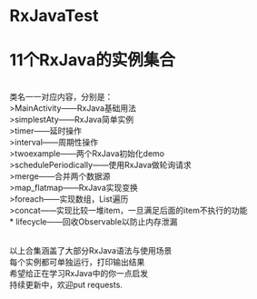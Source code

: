 # RxJavaTest
<h1>11个RxJava的实例集合</h1></br>
类名一一对应内容，分别是：</br>
>MainActivity——RxJava基础用法</br>
>simplestAty——RxJava简单实例</br>
>timer——延时操作</br>
>interval——周期性操作</br>
>twoexample——两个RxJava初始化demo</br>
>schedulePeriodically——使用RxJava做轮询请求</br>
>merge——合并两个数据源</br>
>map_flatmap——RxJava实现变换</br>
>foreach——实现数组，List遍历</br>
>concat——实现比较一堆item，一旦满足后面的item不执行的功能</br>
* lifecycle——回收Observable以防止内存泄漏</br></br>

以上合集涵盖了大部分RxJava语法与使用场景</br>
每个实例都可单独运行，打印输出结果</br>
希望给正在学习RxJava中的你一点启发</br>
持续更新中，欢迎put requests.</br>
